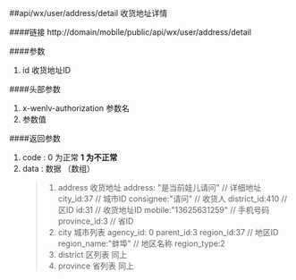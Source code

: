 ##api/wx/user/address/detail  收货地址详情

####链接
     http://domain/mobile/public/api/wx/user/address/detail

####参数
1. id  收货地址ID


####头部参数
1. x-wenlv-authorization     参数名
2.    参数值

####返回参数
1. code : 0 为正常   **1 为不正常**
2. data  : 数据 （数组）
    > 1. address 收货地址
      > address: "是当前娃儿请问"   // 详细地址
      > city_id:37     // 城市ID
      > consignee:"请问"   // 收货人
      > district_id:410    // 区ID
      > id:31     // 收货地址ID
      > mobile:"13625631259"    // 手机号码
      > province_id:3     // 省ID
    > 2. city   城市列表
      > agency_id: 0
      > parent_id:3
      > region_id:37     // 地区ID
      > region_name:"蚌埠"   // 地区名称
      > region_type:2
    > 3. district  区列表   同上
    > 4. province  省列表   同上
